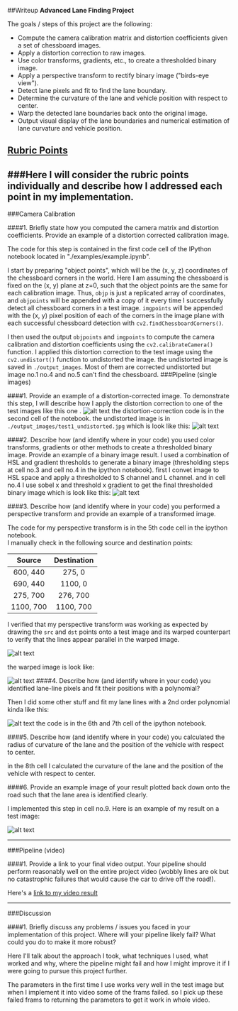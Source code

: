 ##Writeup 
**Advanced Lane Finding Project**

The goals / steps of this project are the following:

* Compute the camera calibration matrix and distortion coefficients given a set of chessboard images.
* Apply a distortion correction to raw images.
* Use color transforms, gradients, etc., to create a thresholded binary image.
* Apply a perspective transform to rectify binary image ("birds-eye view").
* Detect lane pixels and fit to find the lane boundary.
* Determine the curvature of the lane and vehicle position with respect to center.
* Warp the detected lane boundaries back onto the original image.
* Output visual display of the lane boundaries and numerical estimation of lane curvature and vehicle position.

[//]: # (Image References)

[image1]: ./examples/undistort_output.png "Undistorted"
[image2]: ./test_images/test1.jpg "Road Transformed"
[image3]: ./examples/binary_combo_example.jpg "Binary Example"
[image4]: ./examples/warped_straight_lines.jpg "Warp Example"
[image5]: ./examples/color_fit_lines.jpg "Fit Visual"
[image6]: ./examples/example_output.jpg "Output"
[video1]: ./examples/project_video_process.mp4 "Video"
[image7]: ./output_images/test1_undistorted.jpg
[image8]: ./output_images/threshold.png
[image9]: ./output_images/prepers.png
[image10]: ./output_images/pers.png
[image11]: ./output_images/output.png

## [Rubric Points](https://review.udacity.com/#!/rubrics/571/view)
###Here I will consider the rubric points individually and describe how I addressed each point in my implementation.  
---

###Camera Calibration

####1. Briefly state how you computed the camera matrix and distortion coefficients. Provide an example of a distortion corrected calibration image.

The code for this step is contained in the first code cell of the IPython notebook located in "./examples/example.ipynb".  

I start by preparing "object points", which will be the (x, y, z) coordinates of the chessboard corners in the world. Here I am assuming the chessboard is fixed on the (x, y) plane at z=0, such that the object points are the same for each calibration image.  Thus, `objp` is just a replicated array of coordinates, and `objpoints` will be appended with a copy of it every time I successfully detect all chessboard corners in a test image.  `imgpoints` will be appended with the (x, y) pixel position of each of the corners in the image plane with each successful chessboard detection with `cv2.findChessboardCorners()`.  

I then used the output `objpoints` and `imgpoints` to compute the camera calibration and distortion coefficients using the `cv2.calibrateCamera()` function.  I applied this distortion correction to the test image using the `cv2.undistort()` function to undistorted the image. the undistorted image is saved in `./output_images`. Most of them are corrected undistorted but image no.1 no.4 and no.5 can't find the chessboard.
###Pipeline (single images)

####1. Provide an example of a distortion-corrected image.
To demonstrate this step, I will describe how I apply the distortion correction to one of the test images like this one .
![alt text][image2]
the distortion-correction code is in the second cell of the notebook.
the undistorted image is in `./output_images/test1_undistorted.jpg` which is look like this:
![alt text][image7]

####2. Describe how (and identify where in your code) you used color transforms, gradients or other methods to create a thresholded binary image.  Provide an example of a binary image result.
I used a combination of HSL and gradient thresholds to generate a binary image (thresholding steps at cell no.3 and cell no.4 in the ipython notebook).  first I convet image to HSL space and apply a thresholded to S channel and L channel. and in cell no.4 I use sobel x and threshold x gradient to get the final thresholded binary image which is look like this:
![alt text][image8]

####3. Describe how (and identify where in your code) you performed a perspective transform and provide an example of a transformed image.

The code for my perspective transform is in the 5th code cell in the ipython notebook.  
I manually check in the following source and destination points:

| Source        | Destination   | 
|:-------------:|:-------------:| 
| 600, 440      | 275, 0        | 
| 690, 440      | 1100, 0      |
| 275, 700      | 276, 700      |
| 1100, 700     | 1100, 700     |

I verified that my perspective transform was working as expected by drawing the `src` and `dst` points onto a test image and its warped counterpart to verify that the lines appear parallel in the warped image.

![alt text][image9]

the warped image is look like:

![alt text][image10]
####4. Describe how (and identify where in your code) you identified lane-line pixels and fit their positions with a polynomial?

Then I did some other stuff and fit my lane lines with a 2nd order polynomial kinda like this:

![alt text][image5]
the code is in the 6th and 7th cell of the ipython notebook.

####5. Describe how (and identify where in your code) you calculated the radius of curvature of the lane and the position of the vehicle with respect to center.

in the 8th cell I calculated the curvature of the lane and the position of the vehicle with respect to center.

####6. Provide an example image of your result plotted back down onto the road such that the lane area is identified clearly.

I implemented this step in cell no.9.  Here is an example of my result on a test image:

![alt text][image11]

---

###Pipeline (video)

####1. Provide a link to your final video output.  Your pipeline should perform reasonably well on the entire project video (wobbly lines are ok but no catastrophic failures that would cause the car to drive off the road!).

Here's a [link to my video result](./project_video.mp4)

---

###Discussion

####1. Briefly discuss any problems / issues you faced in your implementation of this project.  Where will your pipeline likely fail?  What could you do to make it more robust?

Here I'll talk about the approach I took, what techniques I used, what worked and why, where the pipeline might fail and how I might improve it if I were going to pursue this project further.  

The parameters in the first time I use works very well in the test image but when I implement it into video some of the frams failed. so I pick up these failed frams to returning the parameters to get it work in whole video.